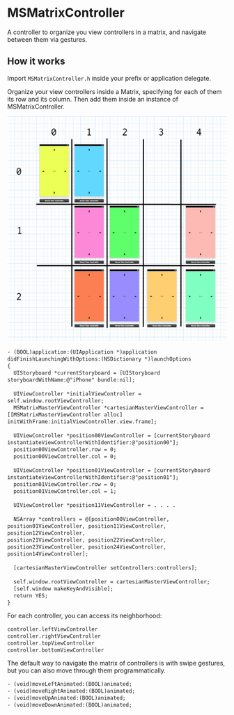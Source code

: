 # MSMatrixController
A controller to organize you view controllers in a matrix, and navigate between them via gestures.

## How it works

Import `MSMatrixController.h` inside your prefix or application delegate. 

Organize your view controllers inside a Matrix, specifying for each of them its row and its column. Then add them inside an instance of MSMatrixController.

![image](./matrix.jpg)

    - (BOOL)application:(UIApplication *)application didFinishLaunchingWithOptions:(NSDictionary *)launchOptions
    {
      UIStoryboard *currentStoryboard = [UIStoryboard storyboardWithName:@"iPhone" bundle:nil];

      UIViewController *initialViewController = self.window.rootViewController;
      MSMatrixMasterViewController *cartesianMasterViewController = [[MSMatrixMasterViewController alloc] initWithFrame:initialViewController.view.frame];

      UIViewController *position00ViewController = [currentStoryboard instantiateViewControllerWithIdentifier:@"position00"];
      position00ViewController.row = 0;
      position00ViewController.col = 0;

      UIViewController *position01ViewController = [currentStoryboard instantiateViewControllerWithIdentifier:@"position01"];
      position01ViewController.row = 0;
      position01ViewController.col = 1;
      
      UIViewController *position11ViewController = . . . . 

      NSArray *controllers = @[position00ViewController, position01ViewController, position11ViewController, position12ViewController,
    position21ViewController, position22ViewController, position23ViewController, position24ViewController, position14ViewController];
    
      [cartesianMasterViewController setControllers:controllers];

      self.window.rootViewController = cartesianMasterViewController;
      [self.window makeKeyAndVisible];
      return YES;
    }
    
    
For each controller, you can access its neighborhood:

    controller.leftViewController
    controller.rightViewController
    controller.topViewController
    controller.bottomViewController
    
The default way to navigate the matrix of controllers is with swipe gestures, but you can also move through them programmatically.

    - (void)moveLeftAnimated:(BOOL)animated;
    - (void)moveRightAnimated:(BOOL)animated;
    - (void)moveUpAnimated:(BOOL)animated;
    - (void)moveDownAnimated:(BOOL)animated;